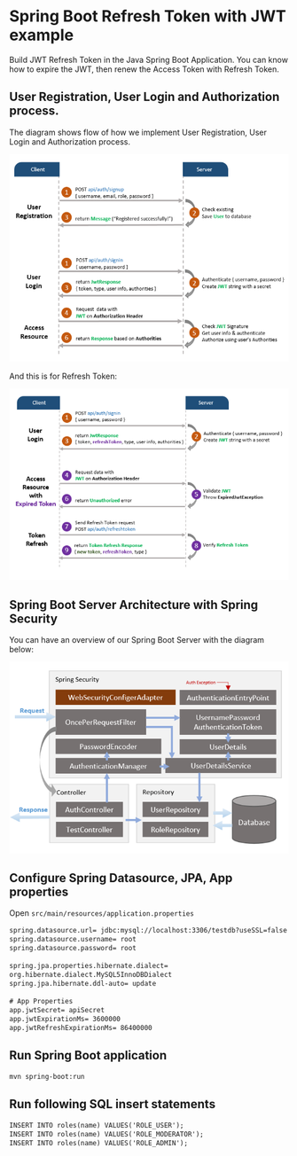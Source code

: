 # Spring Boot Refresh Token with JWT example

Build JWT Refresh Token in the Java Spring Boot Application. You can know how to expire the JWT, then renew the Access Token with Refresh Token.

## User Registration, User Login and Authorization process.
The diagram shows flow of how we implement User Registration, User Login and Authorization process.

![spring-boot-spring-security-jwt-authentication-flow](spring-boot-spring-security-jwt-authentication-flow1.png)

And this is for Refresh Token:

![spring-boot-refresh-token-jwt-example-flow](spring-boot-refresh-token-jwt-example-flow1.png)

## Spring Boot Server Architecture with Spring Security
You can have an overview of our Spring Boot Server with the diagram below:

![spring-boot-jwt-authentication-spring-security-architecture](spring-boot-jwt-authentication-spring-security-architecture1.png)

## Configure Spring Datasource, JPA, App properties
Open `src/main/resources/application.properties`

```properties
spring.datasource.url= jdbc:mysql://localhost:3306/testdb?useSSL=false
spring.datasource.username= root
spring.datasource.password= root

spring.jpa.properties.hibernate.dialect= org.hibernate.dialect.MySQL5InnoDBDialect
spring.jpa.hibernate.ddl-auto= update

# App Properties
app.jwtSecret= apiSecret
app.jwtExpirationMs= 3600000
app.jwtRefreshExpirationMs= 86400000
```

## Run Spring Boot application
```
mvn spring-boot:run
```

## Run following SQL insert statements
```
INSERT INTO roles(name) VALUES('ROLE_USER');
INSERT INTO roles(name) VALUES('ROLE_MODERATOR');
INSERT INTO roles(name) VALUES('ROLE_ADMIN');
```
